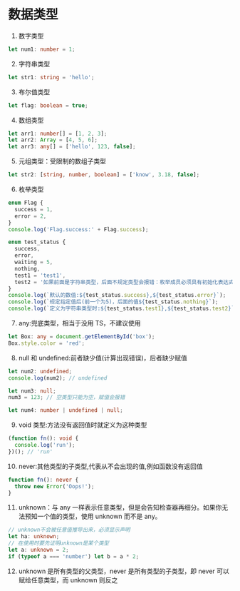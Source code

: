 # 数据类型

1. 数字类型

```ts
let num1: number = 1;
```

2. 字符串类型

```ts
let str1: string = 'hello';
```

3. 布尔值类型

```ts
let flag: boolean = true;
```

4. 数组类型

```ts
let arr1: number[] = [1, 2, 3];
let arr2: Array = [4, 5, 6];
let arr3: any[] = ['hello', 123, false];
```

5. 元组类型：受限制的数组子类型

```ts
let str2: [string, number, boolean] = ['know', 3.18, false];
```

6. 枚举类型

```ts
enum Flag {
  success = 1,
  error = 2,
}
console.log('Flag.success:' + Flag.success);

enum test_status {
  success,
  error,
  waiting = 5,
  nothing,
  test1 = 'test1',
  test2 = '如果前面是字符串类型，后面不规定类型会报错：枚举成员必须具有初始化表达式。',
}
console.log(`默认的数值:${test_status.success},${test_status.error}`);
console.log(`规定指定值后(前一个为5)，后面的值${test_status.nothing}`);
console.log(`定义为字符串类型时:${test_status.test1},${test_status.test2}`);
```

7. any:兜底类型，相当于没用 TS，不建议使用

```ts
let Box: any = document.getElementById('box');
Box.style.color = 'red';
```

8. null 和 undefined:前者缺少值(计算出现错误)，后者缺少赋值

```ts
let num2: undefined;
console.log(num2); // undefined

let num3: null;
num3 = 123; // 空类型只能为空，赋值会报错

let num4: number | undefined | null;
```

9. void 类型:方法没有返回值时就定义为这种类型

```ts
(function fn(): void {
  console.log('run');
})(); // 'run'
```

10. never:其他类型的子类型,代表从不会出现的值,例如函数没有返回值

```ts
function fn(): never {
  throw new Error('Oops!');
}
```

11. unknown：与 any 一样表示任意类型，但是会告知检查器再细分。如果你无法预知一个值的类型，使用 unknown 而不是 any。

```ts
// unknown不会被任意值推导出来，必须显示声明
let ha: unknown;
// 在使用时要先证明unknown是某个类型
let a: unknown = 2;
if (typeof a === 'number') let b = a * 2;
```

12. unknown 是所有类型的父类型，never 是所有类型的子类型，即 never 可以赋给任意类型，而 unknown 则反之
